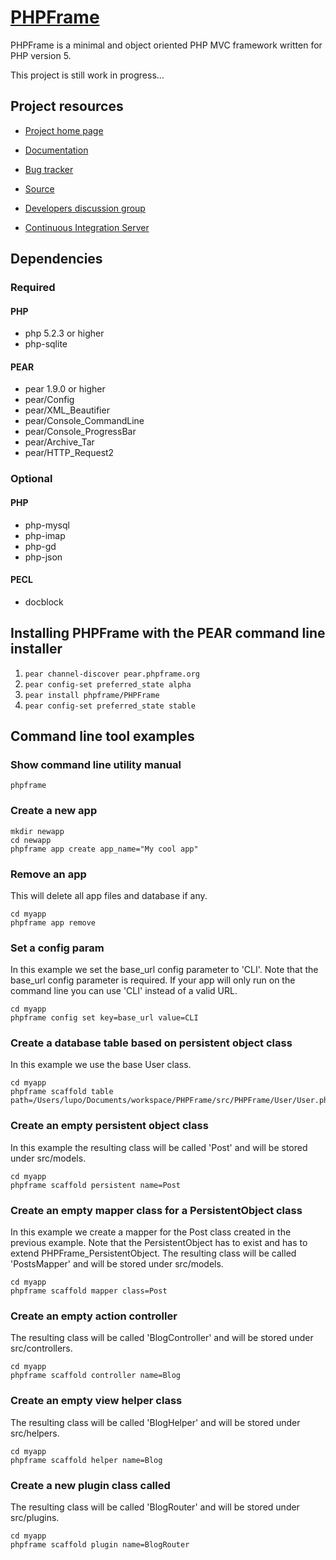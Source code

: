 [PHPFrame](http://www.phpframe.org/)
====================================

PHPFrame is a minimal and object oriented PHP MVC framework written for PHP
version 5.

This project is still work in progress...


Project resources
-----------------

* [Project home page](http://www.phpframe.org/)

* [Documentation](http://www.phpframe.org/doc/api/)

* [Bug tracker](http://github.com/PHPFrame/PHPFrame/issues)

* [Source](http://github.com/PHPFrame/PHPFrame)

* [Developers discussion group](http://groups.google.com/group/phpframe-dev)

* [Continuous Integration Server](http://ci.phpframe.org:8080/cruisecontrol)


Dependencies
------------

### Required


#### PHP

* php 5.2.3 or higher
* php-sqlite

#### PEAR

* pear 1.9.0 or higher
* pear/Config
* pear/XML_Beautifier
* pear/Console_CommandLine
* pear/Console_ProgressBar
* pear/Archive_Tar
* pear/HTTP_Request2

### Optional


#### PHP

* php-mysql
* php-imap
* php-gd
* php-json

#### PECL

* docblock


Installing PHPFrame with the PEAR command line installer
--------------------------------------------------------

1. `pear channel-discover pear.phpframe.org`
2. `pear config-set preferred_state alpha`
3. `pear install phpframe/PHPFrame`
4. `pear config-set preferred_state stable`


Command line tool examples
--------------------------

### Show command line utility manual

    phpframe

### Create a new app

    mkdir newapp
    cd newapp
    phpframe app create app_name="My cool app"

### Remove an app

This will delete all app files and database if any.

    cd myapp
    phpframe app remove

### Set a config param

In this example we set the base_url config parameter to 'CLI'. Note that the
base_url config parameter is required. If your app will only run on the command
line you can use 'CLI' instead of a valid URL.

    cd myapp
    phpframe config set key=base_url value=CLI

### Create a database table based on persistent object class

In this example we use the base User class.

    cd myapp
    phpframe scaffold table path=/Users/lupo/Documents/workspace/PHPFrame/src/PHPFrame/User/User.php

### Create an empty persistent object class

In this example the resulting class will be called 'Post' and will be stored
under src/models.

    cd myapp
    phpframe scaffold persistent name=Post

### Create an empty mapper class for a PersistentObject class

In this example we create a mapper for the Post class created in the previous
example. Note that the PersistentObject has to exist and has to extend
PHPFrame_PersistentObject. The resulting class will be called 'PostsMapper' and
will be stored under src/models.

    cd myapp
    phpframe scaffold mapper class=Post

### Create an empty action controller

The resulting class will be called 'BlogController' and will be stored under
src/controllers.

    cd myapp
    phpframe scaffold controller name=Blog

### Create an empty view helper class

The resulting class will be called 'BlogHelper' and will be stored under
src/helpers.

    cd myapp
    phpframe scaffold helper name=Blog

### Create a new plugin class called

The resulting class will be called 'BlogRouter' and will be stored under
src/plugins.

    cd myapp
    phpframe scaffold plugin name=BlogRouter
